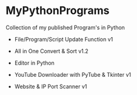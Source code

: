 # MyPythonPrograms
Collection of my published Program's in Python

- File/Program/Script Update Function v1

- All in One Convert & Sort v1.2

- Editor in Python

- YouTube Downloader with PyTube & Tkinter v1

- Website & IP Port Scanner v1
